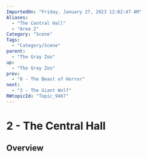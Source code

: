 ```yaml
---
ImportedOn: "Friday, January 27, 2023 12:02:47 AM"
Aliases:
  - "The Central Hall"
  - "Area 2"
Category: "Scene"
Tags:
  - "Category/Scene"
parent:
  - "The Gray Zoo"
up:
  - "The Gray Zoo"
prev:
  - "8 - The Beast of Horror"
next:
  - "3 - The Giant Wolf"
RWtopicId: "Topic_9467"
---
```

# 2 - The Central Hall
## Overview
